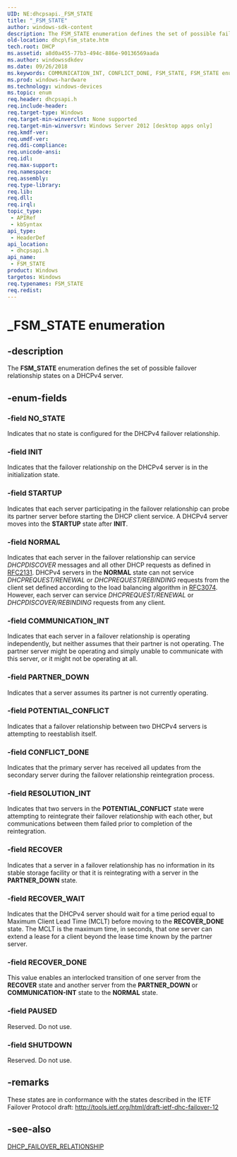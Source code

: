 ```yaml
---
UID: NE:dhcpsapi._FSM_STATE
title: "_FSM_STATE"
author: windows-sdk-content
description: The FSM_STATE enumeration defines the set of possible failover relationship states on a DHCPv4 server.
old-location: dhcp\fsm_state.htm
tech.root: DHCP
ms.assetid: a8d0a455-77b3-494c-886e-90136569aada
ms.author: windowssdkdev
ms.date: 09/26/2018
ms.keywords: COMMUNICATION_INT, CONFLICT_DONE, FSM_STATE, FSM_STATE enumeration [DHCP], INIT, NORMAL, NO_STATE, PARTNER_DOWN, PAUSED, POTENTIAL_CONFLICT, RECOVER, RECOVER_DONE, RECOVER_WAIT, RESOLUTION_INT, SHUTDOWN, STARTUP, _FSM_STATE, dhcp.fsm_state, dhcpsapi/COMMUNICATION_INT, dhcpsapi/CONFLICT_DONE, dhcpsapi/FSM_STATE, dhcpsapi/INIT, dhcpsapi/NORMAL, dhcpsapi/NO_STATE, dhcpsapi/PARTNER_DOWN, dhcpsapi/PAUSED, dhcpsapi/POTENTIAL_CONFLICT, dhcpsapi/RECOVER, dhcpsapi/RECOVER_DONE, dhcpsapi/RECOVER_WAIT, dhcpsapi/RESOLUTION_INT, dhcpsapi/SHUTDOWN, dhcpsapi/STARTUP
ms.prod: windows-hardware
ms.technology: windows-devices
ms.topic: enum
req.header: dhcpsapi.h
req.include-header: 
req.target-type: Windows
req.target-min-winverclnt: None supported
req.target-min-winversvr: Windows Server 2012 [desktop apps only]
req.kmdf-ver: 
req.umdf-ver: 
req.ddi-compliance: 
req.unicode-ansi: 
req.idl: 
req.max-support: 
req.namespace: 
req.assembly: 
req.type-library: 
req.lib: 
req.dll: 
req.irql: 
topic_type:
 - APIRef
 - kbSyntax
api_type:
 - HeaderDef
api_location:
 - dhcpsapi.h
api_name:
 - FSM_STATE
product: Windows
targetos: Windows
req.typenames: FSM_STATE
req.redist: 
---
```


# _FSM_STATE enumeration


## -description


The <b>FSM_STATE</b> enumeration defines the set of possible failover relationship states on a DHCPv4 server.




## -enum-fields




### -field NO_STATE

Indicates that no state is configured for the DHCPv4 failover relationship.


### -field INIT

Indicates that the failover relationship on the DHCPv4 server is in the initialization state.


### -field STARTUP

Indicates that each server participating in the failover relationship can probe its partner server before starting the DHCP client service. A DHCPv4 server moves into the <b>STARTUP</b> state after <b>INIT</b>.


### -field NORMAL

Indicates that each server in the failover relationship can service <i>DHCPDISCOVER</i> messages and all other DHCP requests as defined in <a href="http://www.ietf.org/rfc/rfc2131.txt">RFC2131</a>. DHCPv4 servers in the <b>NORMAL</b> state can not service <i>DHCPREQUEST/RENEWAL</i> or <i>DHCPREQUEST/REBINDING</i> requests from the client set defined according to  the load balancing algorithm in <a href="http://tools.ietf.org/html/rfc3074">RFC3074</a>. However, each server can service <i>DHCPREQUEST/RENEWAL</i> or <i>DHCPDISCOVER/REBINDING</i> requests from any client.


### -field COMMUNICATION_INT

Indicates that each server in a failover relationship is operating independently, but neither assumes that their partner is not operating. The partner server might be operating and simply unable to communicate with this server, or it might not be operating at all.


### -field PARTNER_DOWN

Indicates that a server assumes its partner is not currently operating.


### -field POTENTIAL_CONFLICT

Indicates that a failover relationship between two DHCPv4 servers is attempting to reestablish itself.


### -field CONFLICT_DONE

Indicates that  the primary server has received all updates from the secondary server during the failover relationship reintegration process.


### -field RESOLUTION_INT

Indicates that two servers in the <b>POTENTIAL_CONFLICT</b> state were attempting to reintegrate their failover relationship with each other, but communications between them failed prior to completion of the reintegration.


### -field RECOVER

Indicates that a server in a failover relationship has no information in its stable storage facility or that it is reintegrating with a server in the <b>PARTNER_DOWN</b> state.


### -field RECOVER_WAIT

Indicates that the DHCPv4 server should wait for a time period equal to Maximum Client Lead Time (MCLT) before moving to the <b>RECOVER_DONE</b> state. The MCLT is the maximum time, in seconds, that one server can extend a lease for a client beyond the lease time known by the partner server.


### -field RECOVER_DONE

This value enables an interlocked transition of one server from the <b>RECOVER</b> state and another server from the <b>PARTNER_DOWN</b> or <b>COMMUNICATION-INT</b> state to the <b>NORMAL</b> state.


### -field PAUSED

Reserved. Do not use.


### -field SHUTDOWN

Reserved. Do not use.


## -remarks



These states are in conformance with the states described in the IETF Failover Protocol draft: <a href="http://tools.ietf.org/html/draft-ietf-dhc-failover-12">http://tools.ietf.org/html/draft-ietf-dhc-failover-12</a>




## -see-also




<a href="https://msdn.microsoft.com/b409b0ff-2fdc-416c-a7ce-2cba9cf75122">DHCP_FAILOVER_RELATIONSHIP</a>
 

 

